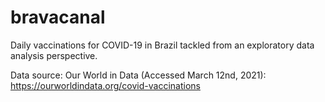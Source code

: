 # bravacanal
Daily vaccinations for COVID-19 in Brazil tackled from an exploratory data analysis perspective.

Data source: Our World in Data (Accessed March 12nd, 2021): https://ourworldindata.org/covid-vaccinations
